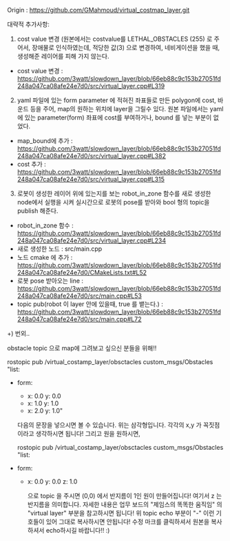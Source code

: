 Origin : https://github.com/GMahmoud/virtual_costmap_layer.git

대략적 추가사항:

1. cost value 변경 (원본에서는 costvalue를 LETHAL_OBSTACLES (255) 로 주어서, 장애물로 인식하였는데, 적당한 값(3) 으로 변경하여, 네비게이션을 했을 때, 생성해준 레이어를 피해 가지 않는다.
  - cost value 변경 : https://github.com/3watt/slowdown_layer/blob/66eb88c9c153b27051fd248a047ca08afe24e7d0/src/virtual_layer.cpp#L319



2. yaml 파일에 있는 form parameter 에 적혀진 좌표들로 만든 polygon에 cost, 바운드 등을 주어, map의 원하는 위치에 layer을 그릴수 있다.
  원본 파일에서는 yaml 에 있는 parameter(form) 좌표에 cost를 부여하거나, bound 를 넣는 부분이 없었다.
  - map_bound에 추가 : https://github.com/3watt/slowdown_layer/blob/66eb88c9c153b27051fd248a047ca08afe24e7d0/src/virtual_layer.cpp#L382
  - cost 추가 :
  https://github.com/3watt/slowdown_layer/blob/66eb88c9c153b27051fd248a047ca08afe24e7d0/src/virtual_layer.cpp#L315


3. 로봇이 생성한 레이어 위에 있는지를 보는 robot_in_zone 함수를 새로 생성한 node에서 실행을 시켜 실시간으로 로봇의 pose를 받아와 bool 형의 topic을 publish 해준다.
  - robot_in_zone 함수 : https://github.com/3watt/slowdown_layer/blob/66eb88c9c153b27051fd248a047ca08afe24e7d0/src/virtual_layer.cpp#L234
  - 새로 생성한 노드 : src/main.cpp
  - 노드 cmake 에 추가 : https://github.com/3watt/slowdown_layer/blob/66eb88c9c153b27051fd248a047ca08afe24e7d0/CMakeLists.txt#L52
  - 로봇 pose 받아오는 line : https://github.com/3watt/slowdown_layer/blob/66eb88c9c153b27051fd248a047ca08afe24e7d0/src/main.cpp#L53
  - topic pub(robot 이 layer 안에 있을때, true 를 뱉는다.) : https://github.com/3watt/slowdown_layer/blob/66eb88c9c153b27051fd248a047ca08afe24e7d0/src/main.cpp#L72
  
  



+) 번외..

obstacle topic 으로 map에 그려보고 싶으신 분들을 위해!!

rostopic pub /virtual_costamp_layer/obsctacles custom_msgs/Obstacles "list:
- form:
  - x: 0.0
    y: 0.0 
  - x: 1.0
    y: 1.0
  - x: 2.0
    y: 1.0"
   
   다음의 문장을 넣으시면 볼 수 있습니다. 위는 삼각형입니다. 각각의 x,y 가 꼭짓점이라고 생각하시면 됩니다!
   그리고 원을 원하시면,
   
   rostopic pub /virtual_costamp_layer/obsctacles custom_msgs/Obstacles "list:
- form:
  - x: 0.0
    y: 0.0 
    z: 1.0
    
    
    으로 topic 을 주시면 (0,0) 에서 반지름이 1인 원이 만들어집니다! 여기서 z 는 반지름을 의미합니다. 
    자세한 내용은 업무 보드의 "제임스의 똑똑한 움직임" 의 "virtual layer" 부분을 참고하시면 됩니다!
    위 topic echo 부분이 "-" 이런 기호들이 있어 그대로 복사하시면 안됩니다! 수정 마크를 클릭하셔서 원본을 복사하셔서 echo하시길 바랍니다!! :)

